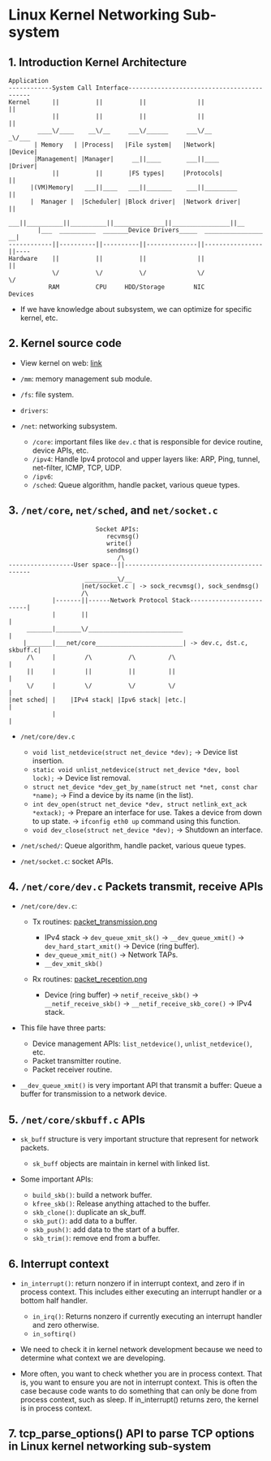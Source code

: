 # Linux Kernel Networking Sub-system

## 1. Introduction Kernel Architecture

```text
Application
------------System Call Interface-------------------------------------------
Kernel      ||          ||          ||              ||                ||
            ||          ||          ||              ||                || 
        ____\/____    __\/__     ___\/______     ___\/__             _\/___
       | Memory   | |Process|   |File system|   |Network|           |Device|
       |Management| |Manager|     __||____       ___||____          |Driver|
            ||          ||       |FS types|     |Protocols|           ||
      |(VM)Memory|   ___||____   ___||_______    ___||_________       ||  
      |  Manager |  |Scheduler| |Block driver|  |Network driver|      ||
         ___||__________||__________||______________||________________||__
        |___  __________  _______Device Drivers_____  ________________  __|       
------------||----------||----------||--------------||----------------||----
Hardware    ||          ||          ||              ||                ||
            \/          \/          \/              \/                \/
           RAM          CPU     HDD/Storage        NIC              Devices
```

- If we have knowledge about subsystem, we can optimize for specific kernel, etc.

## 2. Kernel source code

- View kernel on web: [link](https://elixir.bootlin.com/linux/v6.7-rc8/source)

- `/mm`: memory management sub module.
- `/fs`: file system.
- `drivers`:
- `/net`: networking subsystem.
  - `/core`: important files like `dev.c` that is responsible for device routine, device APIs, etc.
  - `/ipv4`: Handle Ipv4 protocol and upper layers like: ARP, Ping, tunnel, net-filter, ICMP, TCP, UDP.
  - `/ipv6`:
  - `/sched`: Queue algorithm, handle packet, various queue types.

## 3. `/net/core`, `net/sched`, and `net/socket.c`

```text
                        Socket APIs:
                           recvmsg()
                           write()
                           sendmsg()
                              /\
------------------User space--||--------------------------------------------
                     _________\/__
                    |net/socket.c | -> sock_recvmsg(), sock_sendmsg()
                    /\
            |-------||------Network Protocol Stack-------------------------|
            |       ||                                                     |
     _______|_______\/__________________________                           |
    |_______|___net/core________________________| -> dev.c, dst.c, skbuff.c|
     /\     |        /\          /\         /\                             |
     ||     |        ||          ||         ||                             |
     \/     |        \/          \/         \/                             |
|net sched| |    |IPv4 stack| |Ipv6 stack| |etc.|                          |
            |                                                              |
```

- `/net/core/dev.c`
  - `void list_netdevice(struct net_device *dev);` -> Device list insertion.
  - `static void unlist_netdevice(struct net_device *dev, bool lock);` -> Device list removal.
  - `struct net_device *dev_get_by_name(struct net *net, const char *name);` -> Find a device by its name (in the list).
  - `int dev_open(struct net_device *dev, struct netlink_ext_ack *extack);` -> Prepare an interface for use. Takes a device from down to up state. -> `ifconfig eth0 up` command using this function.
  - `void dev_close(struct net_device *dev);` -> Shutdown an interface.

- `/net/sched/`: Queue algorithm, handle packet, various queue types.
- `/net/socket.c`: socket APIs.

## 4. `/net/core/dev.c` Packets transmit, receive APIs

- `/net/core/dev.c`:
  - Tx routines: [packet_transmission.png](../resources/packet_transmission.png)
    - IPv4 stack -> `dev_queue_xmit_sk()` -> `__dev_queue_xmit()` -> `dev_hard_start_xmit()` -> Device (ring buffer).
    - `dev_queue_xmit_nit()` -> Network TAPs.
    - `__dev_xmit_skb()`

  - Rx routines: [packet_reception.png](../resources/packet_reception.png)
    - Device (ring buffer) -> `netif_receive_skb()` -> `__netif_receive_skb()` -> `__netif_receive_skb_core()` -> IPv4 stack.

- This file have three parts:
  - Device management APIs: `list_netdevice()`, `unlist_netdevice()`, etc.
  - Packet transmitter routine.
  - Packet receiver routine.

- `__dev_queue_xmit()` is very important API that transmit a buffer: Queue a buffer for transmission to a network device.

## 5. `/net/core/skbuff.c` APIs

- `sk_buff` structure is very important structure that represent for network packets.
  - `sk_buff` objects are maintain in kernel with linked list.

- Some important APIs:
  - `build_skb()`: build a network buffer.
  - `kfree_skb()`: Release anything attached to the buffer.
  - `skb_clone()`: duplicate an sk_buff.
  - `skb_put()`: add data to a buffer.
  - `skb_push()`: add data to the start of a buffer.
  - `skb_trim()`: remove end from a buffer.

## 6. Interrupt context

- `in_interrupt()`: return nonzero if in interrupt context, and zero if in process context. This includes either executing an interrupt handler or a bottom half handler.
  - `in_irq()`: Returns nonzero if currently executing an interrupt handler and zero otherwise.
  - `in_softirq()`

- We need to check it in kernel network development because we need to determine what context we are developing.

- More often, you want to check whether you are in process context. That is, you want to ensure you are not in interrupt context. This is often the case because code wants to do something that can only be done from process context, such as sleep. If in_interrupt() returns zero, the kernel is in process context.

## 7.  tcp_parse_options() API to parse TCP options in Linux kernel networking sub-system
